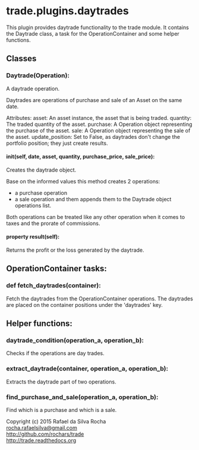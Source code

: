 # trade.plugins.daytrades

This plugin provides daytrade functionality to the trade module.
It contains the Daytrade class, a task for the OperationContainer
and some helper functions.


## Classes

### Daytrade(Operation):
A daytrade operation.

Daytrades are operations of purchase and sale of an Asset on
the same date.

Attributes:
    asset: An asset instance, the asset that is being traded.
    quantity: The traded quantity of the asset.
    purchase: A Operation object representing the purchase of the
        asset.
    sale: A Operation object representing the sale of the asset.
    update_position: Set to False, as daytrades don't change the
        portfolio position; they just create results.

#### init(self, date, asset, quantity, purchase_price, sale_price):
Creates the daytrade object.

Base on the informed values this method creates 2 operations:
- a purchase operation
- a sale operation
and them appends them to the Daytrade object operations list.

Both operations can be treated like any other operation when it
comes to taxes and the prorate of commissions.

#### property result(self):
Returns the profit or the loss generated by the daytrade.


## OperationContainer tasks:

### def fetch_daytrades(container):
Fetch the daytrades from the OperationContainer operations.
The daytrades are placed on the container positions under the
'daytrades' key.


## Helper functions:

### daytrade_condition(operation_a, operation_b):
Checks if the operations are day trades.

### extract_daytrade(container, operation_a, operation_b):
Extracts the daytrade part of two operations.

### find_purchase_and_sale(operation_a, operation_b):
Find which is a purchase and which is a sale.


Copyright (c) 2015 Rafael da Silva Rocha  
rocha.rafaelsilva@gmail.com  
http://github.com/rochars/trade  
http://trade.readthedocs.org  

